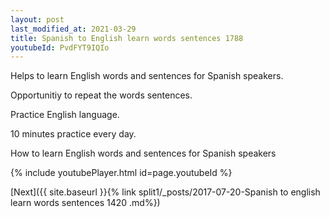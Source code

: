 ```yaml
---
layout: post
last_modified_at: 2021-03-29
title: Spanish to English learn words sentences 1788 
youtubeId: PvdFYT9IQIo
---
```

 
 
Helps to learn English words and sentences for Spanish speakers.

Opportunitiy to repeat the words sentences. 

Practice English language. 
 
10 minutes practice every day. 
 
How to learn English words and sentences for Spanish speakers 
 
{% include youtubePlayer.html id=page.youtubeId %}
 
 
[Next]({{ site.baseurl }}{% link  split1/_posts/2017-07-20-Spanish to english learn words sentences 1420 .md%})
 
